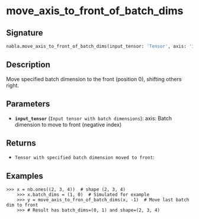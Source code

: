 # move_axis_to_front_of_batch_dims

## Signature

```python
nabla.move_axis_to_front_of_batch_dims(input_tensor: 'Tensor', axis: 'int') -> 'Tensor'
```

## Description

Move specified batch dimension to the front (position 0), shifting others right.

## Parameters

- **`input_tensor`** (`Input tensor with batch dimensions`): axis: Batch dimension to move to front (negative index)

## Returns

- `Tensor with specified batch dimension moved to front`: 

## Examples

```pycon
>>> x = nb.ones((2, 3, 4))  # shape (2, 3, 4)
    >>> x.batch_dims = (1, 0)  # Simulated for example
    >>> y = move_axis_to_fron_of_batch_dims(x, -1)  # Move last batch dim to front
    >>> # Result has batch_dims=(0, 1) and shape=(2, 3, 4)
```
